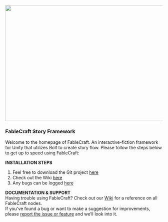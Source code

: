 <img align="centre" width="522" height="370" src="https://img.itch.zone/aW1nLzQ1NzcwMjEucG5n/original/4JDbDj.png">

### FableCraft Story Framework  
Welcome to the homepage of FableCraft. An interactive-fiction framework for Unity that utilizes Bolt to create story flow. Please follow the steps below to get up to speed using FableCraft:

**INSTALLATION STEPS**
1. Feel free to download the Git project [here](https://github.com/mylesblasonato/FableCraft.git)
2. Check out the Wiki [here](https://slimwiki.com/fablecraft)
3. Any bugs can be logged [here](https://www.jotform.com/203217781850051)
  
**DOCUMENTATION & SUPPORT**  
Having trouble using FableCraft? Check out our [Wiki](https://slimwiki.com/fablecraft) for a reference on all FableCraft nodes.  
If you've found a bug or want to make a suggestion for improvements, please [report the issue or feature](https://www.jotform.com/203217781850051) and we’ll look into it.
